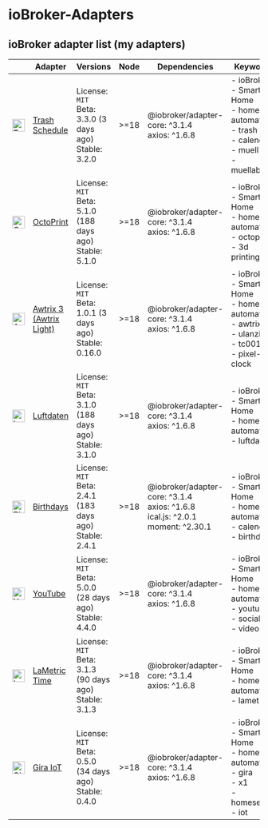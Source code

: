 # ioBroker-Adapters

## ioBroker adapter list (my adapters)

| | Adapter | Versions | Node | Dependencies | Keywords | Issues | Files |
|-|---------|----------|------|--------------|----------|--------|-------|
| <img src="https://raw.githubusercontent.com/klein0r/ioBroker.trashschedule/master/admin/trashschedule.png" alt="Trash Schedule" width="25" /> | [Trash Schedule](https://github.com/klein0r/ioBroker.trashschedule) | License: `MIT`<br/>Beta: 3.3.0 (3 days ago)<br/>Stable: 3.2.0 | &gt;&#x3D;18 | @iobroker/adapter-core: ^3.1.4<br/>axios: ^1.6.8 | - ioBroker<br/>- Smart Home<br/>- home automation<br/>- trash<br/>- calendar<br/>- muell<br/>- muellabfuhr | 6 | Funding `yes`<br/>Bug-Report `v0.1`<br/>Workflow: `v0.5` |
| <img src="https://raw.githubusercontent.com/klein0r/ioBroker.octoprint/master/admin/octoprint.png" alt="OctoPrint" width="25" /> | [OctoPrint](https://github.com/klein0r/ioBroker.octoprint) | License: `MIT`<br/>Beta: 5.1.0 (188 days ago)<br/>Stable: 5.1.0 | &gt;&#x3D;18 | @iobroker/adapter-core: ^3.1.4<br/>axios: ^1.6.8 | - ioBroker<br/>- Smart Home<br/>- home automation<br/>- octoprint<br/>- 3d printing | 6 | Funding `yes`<br/>Bug-Report `v0.1`<br/>Workflow: `v0.5` |
| <img src="https://raw.githubusercontent.com/klein0r/ioBroker.awtrix-light/master/admin/awtrix-light.png" alt="Awtrix 3 (Awtrix Light)" width="25" /> | [Awtrix 3 (Awtrix Light)](https://github.com/klein0r/ioBroker.awtrix-light) | License: `MIT`<br/>Beta: 1.0.1 (3 days ago)<br/>Stable: 0.16.0 | &gt;&#x3D;18 | @iobroker/adapter-core: ^3.1.4<br/>axios: ^1.6.8 | - ioBroker<br/>- Smart Home<br/>- home automation<br/>- awtrix<br/>- ulanzi<br/>- tc001<br/>- pixel-clock | 10 | Funding `yes`<br/>Bug-Report `v0.1`<br/>Workflow: `v0.5` |
| <img src="https://raw.githubusercontent.com/klein0r/ioBroker.luftdaten/master/admin/luftdaten.png" alt="Luftdaten" width="25" /> | [Luftdaten](https://github.com/klein0r/ioBroker.luftdaten) | License: `MIT`<br/>Beta: 3.1.0 (188 days ago)<br/>Stable: 3.1.0 | &gt;&#x3D;18 | @iobroker/adapter-core: ^3.1.4<br/>axios: ^1.6.8 | - ioBroker<br/>- Smart Home<br/>- home automation<br/>- luftdaten | 1 | Funding `yes`<br/>Bug-Report `v0.1`<br/>Workflow: `v0.5` |
| <img src="https://raw.githubusercontent.com/klein0r/ioBroker.birthdays/master/admin/birthdays.png" alt="Birthdays" width="25" /> | [Birthdays](https://github.com/klein0r/ioBroker.birthdays) | License: `MIT`<br/>Beta: 2.4.1 (183 days ago)<br/>Stable: 2.4.1 | &gt;&#x3D;18 | @iobroker/adapter-core: ^3.1.4<br/>axios: ^1.6.8<br/>ical.js: ^2.0.1<br/>moment: ^2.30.1 | - ioBroker<br/>- Smart Home<br/>- home automation<br/>- calendar<br/>- birthday | 3 | Funding `yes`<br/>Bug-Report `v0.1`<br/>Workflow: `v0.5` |
| <img src="https://raw.githubusercontent.com/klein0r/ioBroker.youtube/master/admin/youtube.png" alt="YouTube" width="25" /> | [YouTube](https://github.com/klein0r/ioBroker.youtube) | License: `MIT`<br/>Beta: 5.0.0 (28 days ago)<br/>Stable: 4.4.0 | &gt;&#x3D;18 | @iobroker/adapter-core: ^3.1.4<br/>axios: ^1.6.8 | - ioBroker<br/>- Smart Home<br/>- home automation<br/>- youtube<br/>- social<br/>- video | 1 | Funding `yes`<br/>Bug-Report `v0.1`<br/>Workflow: `v0.5` |
| <img src="https://raw.githubusercontent.com/klein0r/ioBroker.lametric/master/admin/lametric.png" alt="LaMetric Time" width="25" /> | [LaMetric Time](https://github.com/klein0r/ioBroker.lametric) | License: `MIT`<br/>Beta: 3.1.3 (90 days ago)<br/>Stable: 3.1.3 | &gt;&#x3D;18 | @iobroker/adapter-core: ^3.1.4<br/>axios: ^1.6.8 | - ioBroker<br/>- Smart Home<br/>- home automation<br/>- lametric | 5 | Funding `yes`<br/>Bug-Report `v0.1`<br/>Workflow: `v0.5` |
| <img src="https://raw.githubusercontent.com/klein0r/ioBroker.gira-iot/master/admin/gira-iot.png" alt="Gira IoT" width="25" /> | [Gira IoT](https://github.com/klein0r/ioBroker.gira-iot) | License: `MIT`<br/>Beta: 0.5.0 (34 days ago)<br/>Stable: 0.4.0 | &gt;&#x3D;18 | @iobroker/adapter-core: ^3.1.4<br/>axios: ^1.6.8 | - ioBroker<br/>- Smart Home<br/>- home automation<br/>- gira<br/>- x1<br/>- homeserver<br/>- iot | 2 | Funding `yes`<br/>Bug-Report `v0.1`<br/>Workflow: `v0.5` |
